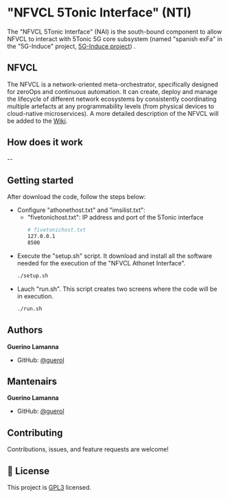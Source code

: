 # "NFVCL 5Tonic Interface" (NTI)
The "NFVCL 5Tonic Interface" (NAI) is the south-bound component to allow NFVCL to interact with 5Tonic 5G core subsystem (named "spanish exFa" in the "5G-Induce" project, [5G-Induce project](https://www.5g-induce.eu/)) .

## NFVCL
The NFVCL is a network-oriented meta-orchestrator, specifically designed for zeroOps and continuous automation. 
It can create, deploy and manage the lifecycle of different network ecosystems by consistently coordinating multiple 
artefacts at any programmability levels (from physical devices to cloud-native microservices).
A more detailed description of the NFVCL will be added to the [Wiki](https://nfvcl-ng.readthedocs.io/en/latest/index.html).

## How does it work
--

## Getting started
After download the code, follow the steps below:
- Configure "athonethost.txt" and "imsilist.txt":
  - "fivetonichost.txt": IP address and port of the 5Tonic interface
    ``` bash
    # fivetonichost.txt
    127.0.0.1
    8500
    ```
- Execute the "setup.sh" script. It download and install all the software needed for the execution of the "NFVCL Athonet Interface".
  ``` bash
  ./setup.sh
  ```
- Lauch "run.sh". This script creates two screens where the code will be in execution.
  ``` bash
  ./run.sh
  ```



## Authors
**Guerino Lamanna**

- GitHub: [@guerol](https://github.com/guerol)

## Mantenairs
**Guerino Lamanna**

- GitHub: [@guerol](https://github.com/guerol)

## Contributing

Contributions, issues, and feature requests are welcome!

## 📝 License

This project is [GPL3](./LICENSE) licensed.
